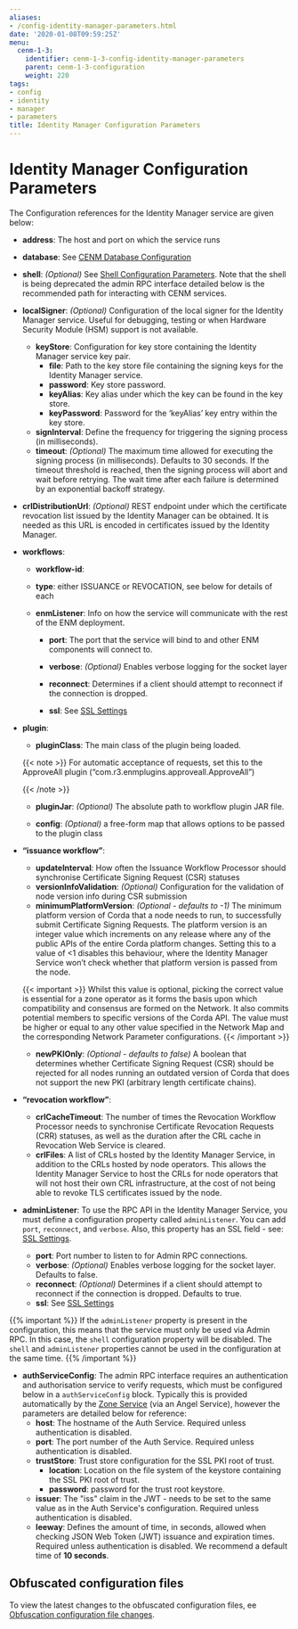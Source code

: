 ```yaml
---
aliases:
- /config-identity-manager-parameters.html
date: '2020-01-08T09:59:25Z'
menu:
  cenm-1-3:
    identifier: cenm-1-3-config-identity-manager-parameters
    parent: cenm-1-3-configuration
    weight: 220
tags:
- config
- identity
- manager
- parameters
title: Identity Manager Configuration Parameters
---
```



# Identity Manager Configuration Parameters

The Configuration references for the Identity Manager service are given below:


* **address**:
The host and port on which the service runs


* **database**:
See [CENM Database Configuration](config-database.md)


* **shell**:
  *(Optional)* See [Shell Configuration Parameters](config-shell.md). Note that
               the shell is being deprecated the admin RPC interface detailed
               below is the recommended path for interacting with CENM services.


* **localSigner**:
*(Optional)* Configuration of the local signer for the Identity Manager service. Useful for debugging, testing or when Hardware Security Module (HSM) support is not available.


  * **keyStore**:
  Configuration for key store containing the Identity Manager service key pair.
    * **file**:
    Path to the key store file containing the signing keys for the Identity Manager service.
    * **password**:
    Key store password.
    * **keyAlias**:
    Key alias under which the key can be found in the key store.
    * **keyPassword**:
    Password for the ‘keyAlias’ key entry within the key store.
  * **signInterval**:
  Define the frequency for triggering the signing process (in milliseconds).
  * **timeout**:
  *(Optional)* The maximum time allowed for executing the signing process (in milliseconds). Defaults
  to 30 seconds. If the timeout threshold is reached, then the signing process will abort and wait
  before retrying. The wait time after each failure is determined by an exponential backoff strategy.


* **crlDistributionUrl**:
*(Optional)* REST endpoint under which the certificate revocation list issued by the Identity Manager can be obtained.
It is needed as this URL is encoded in certificates issued by the Identity Manager.
* **workflows**:

  * **workflow-id**:

  * **type**:
  either ISSUANCE or REVOCATION, see below for details of each

  * **enmListener**:
  Info on how the service will communicate with the rest of the ENM deployment.

    * **port**:
    The port that the service will bind to and other ENM components will connect to.

    * **verbose**:
    *(Optional)* Enables verbose logging for the socket layer

    * **reconnect**:
    Determines if a client should attempt to reconnect if the connection is dropped.

    * **ssl**:
    See [SSL Settings](config-ssl.md)


* **plugin**:

  * **pluginClass**:
  The main class of the plugin being loaded.

  {{< note >}}
  For automatic acceptance of requests, set this to the ApproveAll plugin (“com.r3.enmplugins.approveall.ApproveAll”)

  {{< /note >}}

  * **pluginJar**:
  *(Optional)* The absolute path to workflow plugin JAR file.

  * **config**:
  *(Optional)* a free-form map that allows options to be passed to the plugin class






* **“issuance workflow”**:
  * **updateInterval**:
  How often the Issuance Workflow Processor should synchronise Certificate Signing Request (CSR) statuses
  * **versionInfoValidation**:
  *(Optional)* Configuration for the validation of node version info during CSR submission
  * **minimumPlatformVersion**:
  *(Optional - defaults to -1)* The minimum platform version of Corda that a node needs to run, to successfully submit Certificate Signing Requests. The platform
  version is an integer value which increments on any release where any of the public APIs of the entire Corda platform changes. Setting this to a value of <1
  disables this behaviour, where the Identity Manager Service won’t check whether that platform version is passed from the node.

  {{< important >}}
  Whilst this value is optional, picking the correct value is essential for a zone operator as it forms the basis upon which compatibility and consensus are formed on the Network. It also commits potential members to specific versions of the Corda API. The value must be higher or equal to any other value specified in the Network Map and the corresponding Network Parameter configurations.
  {{< /important >}}

  * **newPKIOnly**:
  *(Optional - defaults to false)* A boolean that determines whether Certificate Signing Request (CSR) should be rejected for all nodes running an outdated version of Corda that does not support the new PKI (arbitrary length certificate chains).
* **“revocation workflow”**:
  * **crlCacheTimeout**:
  The number  of times the Revocation Workflow Processor needs to synchronise Certificate Revocation Requests (CRR) statuses, as well as the duration after the CRL cache in Revocation Web Service is cleared.
  * **crlFiles**:
A list of CRLs hosted by the Identity Manager Service, in addition to the CRLs hosted by node operators. This allows the Identity Manager Service to host the CRLs for node operators that will not host their own CRL infrastructure, at the cost of not being able to revoke TLS certificates issued by the node.
* **adminListener**:
  To use the RPC API in the Identity Manager Service, you must define a configuration property called `adminListener`.
  You can add `port`, `reconnect`, and `verbose`. Also, this property has an SSL field - see: [SSL Settings](config-ssl.md).
  * **port**:
    Port number to listen to for Admin RPC connections.
  * **verbose**:
    *(Optional)* Enables verbose logging for the socket layer. Defaults to false.
  * **reconnect**:
    *(Optional)* Determines if a client should attempt to reconnect if the connection is dropped. Defaults to true.
  * **ssl**:
    See [SSL Settings](config-ssl.md)

{{% important %}}
If the `adminListener` property is present in the configuration, this means that the service must only be used via Admin RPC. In this case, the `shell` configuration property will be disabled. The `shell` and `adminListener` properties cannot be used in the configuration at the same time.
{{% /important %}}

* **authServiceConfig**:
  The admin RPC interface requires an authentication and authorisation service to verify
  requests, which must be configured below in a `authServiceConfig` block. Typically
  this is provided automatically by the [Zone Service](zone-service.md) (via an Angel Service),
  however the parameters are detailed below for reference:
  * **host**: The hostname of the Auth Service. Required unless authentication is disabled.
  * **port**: The port number of the Auth Service. Required unless authentication is disabled.
  * **trustStore**:
  Trust store configuration for the SSL PKI root of trust.
    * **location**:
    Location on the file system of the keystore containing the SSL PKI root of trust.
    * **password**:
    password for the trust root keystore.
  * **issuer**: The \"iss\" claim in the JWT - needs to be set to the same value as in the Auth Service's configuration. Required unless authentication is disabled.
  * **leeway**: Defines the amount of time, in seconds, allowed when checking JSON Web Token (JWT) issuance and expiration times. Required unless authentication is disabled. We recommend a default time of **10 seconds**.

## Obfuscated configuration files

To view the latest changes to the obfuscated configuration files,
ee [Obfuscation configuration file changes](obfuscated-config-file-changes.md).
